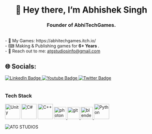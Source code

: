 <h1 align = "center"> 👋 Hey there, I’m Abhishek Singh </h1>
<h3 align = "center"> Founder of AbhiTechGames. </h3>
<br>
- 📂 My Games: https://abhitechgames.itch.io/ <br>
- ⌨ Making & Publishing games for <b> 6+ Years </b>. <br>
- 📧 Reach out to me: <a href = "mailto:atgstudiosinfo@gmail.com"> atgstudiosinfo@gmail.com </a> <br>



## 🌐 Socials:
<div id="badges">
  <a href="https://www.linkedin.com/in/abhitechgames">
    <img src="https://img.shields.io/badge/LinkedIn-blue?style=for-the-badge&logo=linkedin&logoColor=white" alt="LinkedIn Badge"/>
  </a>
  <a href="https://www.youtube.com/@ABHITECHGAMES">
    <img src="https://img.shields.io/badge/YouTube-red?style=for-the-badge&logo=youtube&logoColor=white" alt="Youtube Badge"/>
  </a>
  <a href="https://twitter.com/@AbhiTechGames">
    <img src="https://img.shields.io/badge/Twitter-blue?style=for-the-badge&logo=twitter&logoColor=white" alt="Twitter Badge"/>
  </a>
</div>

<br>

<h3>Tech Stack</h3>
<div id="tech_stack">
<p align="left" dir="auto">
<a href="https://unity.com/" rel="nofollow"><img src="https://camo.githubusercontent.com/c865f98248a1ca0e8fdd54238cd5879bad7ca0aea42ad93a9bea69be0b41d104/68747470733a2f2f70726f66696c696e61746f722e7269736861762e6465762f736b696c6c732d6173736574732f756e6974792e706e67" alt="Unity" height="50" data-canonical-src="https://profilinator.rishav.dev/skills-assets/unity.png" style="max-width: 100%;"></a>  
<a href="https://docs.microsoft.com/en-us/dotnet/csharp/" rel="nofollow"><img src="https://camo.githubusercontent.com/c2e97c54554882f292548b0467847dc1c9ac749b844772455249ddbacef0b23b/68747470733a2f2f70726f66696c696e61746f722e7269736861762e6465762f736b696c6c732d6173736574732f6373686172702d6f726967696e616c2e737667" alt="C#" height="50" data-canonical-src="https://profilinator.rishav.dev/skills-assets/csharp-original.svg" style="max-width: 100%;"></a>
<a href="https://www.cplusplus.com/" rel="nofollow"><img src="https://camo.githubusercontent.com/787f832432b234fc1cef735a0be2e0ac8de34196965c7821fba9ad6f3c43cad6/68747470733a2f2f70726f66696c696e61746f722e7269736861762e6465762f736b696c6c732d6173736574732f63706c7573706c75732d6f726967696e616c2e737667" alt="C++" height="50" data-canonical-src="https://profilinator.rishav.dev/skills-assets/cplusplus-original.svg" style="max-width: 100%;"></a> 
<a href="https://www.photonengine.com/" rel="nofollow"> <img src="https://camo.githubusercontent.com/15c99888532f5c6974014bd612735cf04cfebb9dc6c6f1f25f2901655963911a/68747470733a2f2f7062732e7477696d672e636f6d2f70726f66696c655f696d616765732f3935363531323636343732393037313631372f464e644f7a6966345f343030783430302e6a7067" alt="photon" width="40" height="40" data-canonical-src="https://pbs.twimg.com/profile_images/956512664729071617/FNdOzif4_400x400.jpg" style="max-width: 100%;"> </a>
<a href="https://git-scm.com/" rel="nofollow"> <img src="[https://camo.githubusercontent.com/4a7a569c77b2e448bf41eb3ccbf6468f9505b066fab005202d2b16a5972026bc/68747470733a2f2f75706c6f61642e77696b696d656469612e6f72672f77696b6970656469612f636f6d6d6f6e732f332f33662f4769745f69636f6e2e737667](https://camo.githubusercontent.com/afff827b67a8323db4cd9c2bc671514bfe88d2d3f69c28446ab2c0ac4f564df5/68747470733a2f2f646f776e6c6f61642e626c656e6465722e6f72672f6272616e64696e672f636f6d6d756e6974792f626c656e6465725f636f6d6d756e6974795f62616467655f77686974652e737667)" alt="git" width="40" height="40" data-canonical-src="https://upload.wikimedia.org/wikipedia/commons/3/3f/Git_icon.svg" style="max-width: 100%;"> </a>
<a href="https://www.blender.org/" rel="nofollow"> <img src="https://camo.githubusercontent.com/afff827b67a8323db4cd9c2bc671514bfe88d2d3f69c28446ab2c0ac4f564df5/68747470733a2f2f646f776e6c6f61642e626c656e6465722e6f72672f6272616e64696e672f636f6d6d756e6974792f626c656e6465725f636f6d6d756e6974795f62616467655f77686974652e737667" alt="blender" width="40" height="40" data-canonical-src="https://download.blender.org/branding/community/blender_community_badge_white.svg" style="max-width: 100%;"> </a>
<a href="https://www.python.org/" rel="nofollow"><img src="https://camo.githubusercontent.com/157855944afc6e6656810c9e0002ab5b4a82b66b0e404aa2a5a3af7f7a0b4542/68747470733a2f2f70726f66696c696e61746f722e7269736861762e6465762f736b696c6c732d6173736574732f707974686f6e2d6f726967696e616c2e737667" alt="Python" height="50" data-canonical-src="https://profilinator.rishav.dev/skills-assets/python-original.svg" style="max-width: 100%;"></a>  
</p>
  
![ATG STUDIOS](https://user-images.githubusercontent.com/59042408/183282615-149b0ef9-5972-4a92-bc58-11a4fa585238.png)

<!---
abhitechgames/abhitechgames is a ✨ special ✨ repository because its `README.md` (this file) appears on your GitHub profile.
You can click the Preview link to take a look at your changes.
--->
